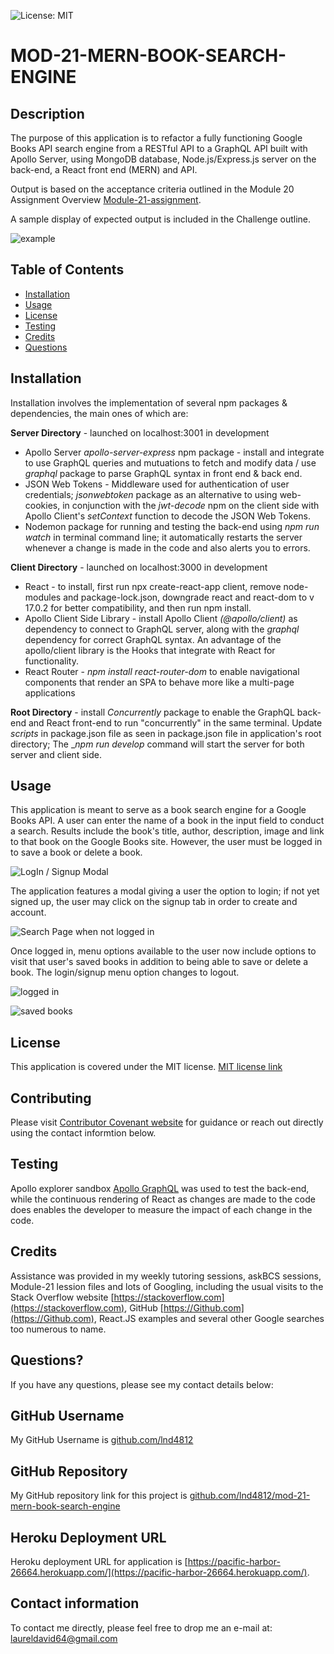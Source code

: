 
![License: MIT](https://img.shields.io/badge/License-MIT-yellow.svg)

# MOD-21-MERN-BOOK-SEARCH-ENGINE  

## Description

The purpose of this application is to refactor a fully functioning Google Books API search engine from a RESTful API to a GraphQL API built with Apollo Server, using MongoDB database, Node.js/Express.js server on the back-end, a React front end (MERN) and API.  

Output is based on the acceptance criteria outlined in the Module 20 Assignment Overview [Module-21-assignment](https://courses.bootcampspot.com/courses/1181/assignments/23393?module_item_id=467017).

A sample display of expected output is included in the Challenge outline.

![example](21-mern-homework-demo-01.gif)

## Table of Contents

* [Installation](#installation)
* [Usage](#usage)
* [License](#license)
* [Testing](#testing)
* [Credits](#credits)
* [Questions](#questions)

## Installation

Installation involves the implementation of several npm packages & dependencies, the main ones of which are:

**Server Directory** - launched on localhost:3001 in development

* Apollo Server _apollo-server-express_ npm package - install and integrate to use GraphQL queries and mutuations to fetch and modify data / use _graphql_ package to parse GraphQL syntax in front end & back end.
* JSON Web Tokens - Middleware used for authentication of user credentials; _jsonwebtoken_ package as an alternative to using web-cookies, in conjunction with the _jwt-decode_ npm on the client side with Apollo Client's _setContext_ function to decode the JSON Web Tokens.
* Nodemon package for running and testing the back-end using _npm run watch_ in terminal command line; it automatically restarts the server whenever a change is made in the code and also alerts you to errors.
  
**Client Directory** - launched on localhost:3000 in development

* React - to install, first run npx create-react-app client, remove node-modules and package-lock.json, downgrade react and react-dom to v 17.0.2 for better compatibility, and then run npm install.
* Apollo Client Side Library - install Apollo Client _(@apollo/client)_ as dependency to connect to GraphQL server, along with the _graphql_ dependency for correct GraphQL syntax. An advantage of the apollo/client library is the Hooks that integrate with React for functionality.
* React Router - _npm install react-router-dom_ to enable navigational components that render an SPA to behave more like a multi-page applications

**Root Directory** - install _Concurrently_ package to enable the GraphQL back-end and React front-end to run "concurrently" in the same terminal.  Update _scripts_ in package.json file as seen in package.json file in application's root directory; The __npm run develop_ command will start the server for both server and client side.

## Usage

This application is meant to serve as a book search engine for a Google Books API. A user can enter the name of a book in the input field to conduct a search.  Results include the book's title, author, description, image and link to that book on the Google Books site.  However, the user must be logged in to save a book or delete a book.  

![LogIn / Signup Modal](images/login-signup-modal.png)

The application features a modal giving a user the option to login; if not yet signed up, the user may click on the signup tab in order to create and account.

![Search Page when not logged in](images/main-page-with-menu-options-when-not-signed-in.png)

Once logged in, menu options available to the user now include options to visit that user's saved books in addition to being able to save or delete a book. The login/signup menu option changes to logout.

![logged in](images/logged-in-on-heroku-deployment.png)

![saved books](images/user-saved-page-with-book.png)

## License

This application is covered under the MIT license.  [MIT license link](https://choosealicense.com/licenses/mit/)

## Contributing

Please visit [Contributor Covenant website](https://contributor-covenant.org) for guidance or reach out directly using the contact informtion below.

## Testing

Apollo explorer sandbox [Apollo GraphQL](https://studio.apollographql.com/sandbox/explorer) was used to test the back-end, while the continuous rendering of React as changes are made to the code does enables the developer to measure the impact of each change in the code.

## Credits

Assistance was provided in my weekly tutoring sessions, askBCS sessions, Module-21 lession files and lots of Googling, including the usual visits to the Stack Overflow website [https://stackoverflow.com](https://stackoverflow.com), GitHub [https://Github.com](https://Github.com), React.JS examples and several other Google searches too numerous to name.

## Questions?

If you have any questions, please see my contact details below:

## GitHub Username

My GitHub Username is [github.com/lnd4812](https://github.com/lnd4812)

## GitHub Repository

My GitHub repository link for this project is [github.com/lnd4812/mod-21-mern-book-search-engine](https://github.com/lnd4812/mod-21-mern-book-search-engine)

## Heroku Deployment URL

Heroku deployment URL for application is [https://pacific-harbor-26664.herokuapp.com/](https://pacific-harbor-26664.herokuapp.com/).

## Contact information

To contact me directly, please feel free to drop me an e-mail at: <a hef="mailto:laureldavid64@gmail.com">laureldavid64@gmail.com</a>
